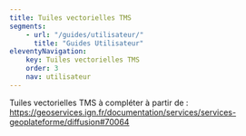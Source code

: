 ```yaml
---
title: Tuiles vectorielles TMS
segments:
    - url: "/guides/utilisateur/"
      title: "Guides Utilisateur"
eleventyNavigation:
    key: Tuiles vectorielles TMS
    order: 3
    nav: utilisateur
---
```


Tuiles vectorielles TMS à compléter à partir de : https://geoservices.ign.fr/documentation/services/services-geoplateforme/diffusion#70064

